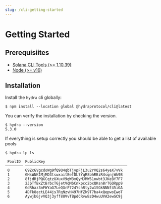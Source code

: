 ```yaml
---
slug: /cli-getting-started
---
```


# Getting Started

## Prerequisiites

- [Solana CLI Tools (>= 1.10.39)](https://docs.solana.com/cli/install-solana-cli-tools)
- [Node (>= v16)](https://nodejs.org/en/download/)

## Installation

Install the `hydra` cli globally:

```shell
$ npm install --location global @hydraprotocol/cli@latest
```

You can verify the installation by checking the version.

```shell
$ hydra --version
5.3.0
```

If everything is setup correctly you should be able to get a list of available pools

```shell
$ hydra lp ls

 PoolID  PublicKey
──────── ──────────────────────────────────────────────
 0       G9ZcGVgcdoWg9fQ9Q4qbTjypFjL3u2rVQ2s64yeX7vVk
 1       GHsWNK1MjMD3tswxaitEefDL7YqR8bhRBiR4sqnjWk9B
 2       8fjdRjPQGCqtzUXuxV9gW3xQyMJMW51owbt3JKeBY7F7
 3       2JpTfBxZtBrbcTGjetVqMbCnkpcc2bxQKsn8rTGQRpp9
 4       GdRhaz3nFWYaG7LeQGrF724YchRty2w1SGkNNNf45iGA
 5       4DFk8ectLE44js7RqNzvH497HfZk9T7ba4xQepwoEwoT
 6       AywjbGjvVQ3j3yff88VvTBpdCRvwBzD4wuUVA2ewGC9j
```
